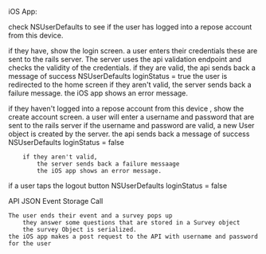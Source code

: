 iOS App:

check NSUserDefaults to see if the user has logged into a repose account from this device.

if they have,
    show the login screen.
        a user enters their credentials these are sent to the rails server. The server uses the api validation endpoint and checks the validity of the credentials.
        if they are valid,
            the api sends back a message of success
            NSUserDefaults loginStatus = true
            the user is redirected to the home screen
        if they aren't valid,
            the server sends back a failure message.
            the iOS app shows an error message.

if they haven't logged into a repose account from this device ,
    show the create account screen.
        a user will enter a username and password that are sent to the rails server
        if the username and password are valid,
            a new User object is created by the server. 
            the api sends back a message of success
            NSUserDefaults loginStatus = false

        if they aren't valid,
            the server sends back a failure messaage
            the iOS app shows an error message.


if a user taps the logout button
    NSUserDefaults loginStatus = false


API JSON Event Storage Call

    The user ends their event and a survey pops up
        they answer some questions that are stored in a Survey object
        the survey Object is serialized.
    the iOS app makes a post request to the API with username and password for the user

    

